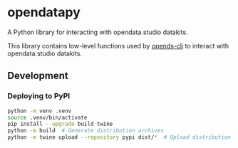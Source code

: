 # opendatapy

A Python library for interacting with opendata.studio datakits.

This library contains low-level functions used by [opends-cli](https://github.com/opendatastudio/cli) to interact with opendata.studio datakits.

## Development

### Deploying to PyPI

```bash
python -m venv .venv
source .venv/bin/activate
pip install --upgrade build twine
python -m build  # Generate distribution archives
python -m twine upload --repository pypi dist/*  # Upload distribution archives
```
